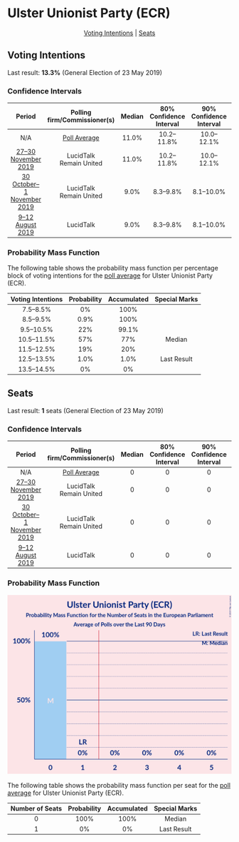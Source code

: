 # Ulster Unionist Party (ECR)

<p align="center"><a href="#voting-intentions">Voting Intentions</a> | <a href="#seats">Seats</a></p>

## Voting Intentions

Last result: **13.3%** (General Election of 23 May 2019)

### Confidence Intervals

| Period     | Polling firm/Commissioner(s) | Median | 80% Confidence Interval | 90% Confidence Interval | 95% Confidence Interval | 99% Confidence Interval |
|:----------:|:----------------:|:-----------:|:-----------------------:|:-----------------------:|:-----------------------:|:-----------------------:|
| N/A | [Poll Average](average.html) | 11.0% | 10.2–11.8% | 10.0–12.1% | 9.8–12.3% | 9.4–12.7% |
| [27–30 November 2019](2019-11-30-LucidTalk.html) | LucidTalk <br> Remain United | 11.0% | 10.2–11.8% | 10.0–12.1% | 9.8–12.3% | 9.4–12.7% |
| [30 October–1 November 2019](2019-11-01-LucidTalk.html) | LucidTalk <br> Remain United | 9.0% | 8.3–9.8% | 8.1–10.0% | 7.9–10.2% | 7.6–10.6% |
| [9–12 August 2019](2019-08-12-LucidTalk.html) | LucidTalk | 9.0% | 8.3–9.8% | 8.1–10.0% | 7.9–10.2% | 7.6–10.6% |

### Probability Mass Function

The following table shows the probability mass function per percentage block of voting intentions for the [poll average](average.html) for Ulster Unionist Party (ECR).

| Voting Intentions | Probability | Accumulated | Special Marks |
|:-----------------:|:-----------:|:-----------:|:-------------:|
| 7.5–8.5% | 0% | 100% |  |
| 8.5–9.5% | 0.9% | 100% |  |
| 9.5–10.5% | 22% | 99.1% |  |
| 10.5–11.5% | 57% | 77% | Median |
| 11.5–12.5% | 19% | 20% |  |
| 12.5–13.5% | 1.0% | 1.0% | Last Result |
| 13.5–14.5% | 0% | 0% |  |


## Seats

Last result: **1** seats (General Election of 23 May 2019)

### Confidence Intervals

| Period     | Polling firm/Commissioner(s) | Median | 80% Confidence Interval | 90% Confidence Interval | 95% Confidence Interval | 99% Confidence Interval |
|:----------:|:----------------:|:------:|:-----------------------:|:-----------------------:|:-----------------------:|:-----------------------:|
| N/A | [Poll Average](average.html) | 0 | 0 | 0 | 0 | 0 |
| [27–30 November 2019](2019-11-30-LucidTalk.html) | LucidTalk <br> Remain United | 0 | 0 | 0 | 0 | 0 |
| [30 October–1 November 2019](2019-11-01-LucidTalk.html) | LucidTalk <br> Remain United | 0 | 0 | 0 | 0 | 0 |
| [9–12 August 2019](2019-08-12-LucidTalk.html) | LucidTalk | 0 | 0 | 0 | 0 | 0 |

### Probability Mass Function

![Graph with seats probability mass function not yet produced](average-seats-pmf-ulsterunionistpartyecr.png "Seats Probability Mass Function")

The following table shows the probability mass function per seat for the [poll average](average.html) for Ulster Unionist Party (ECR).

| Number of Seats | Probability | Accumulated | Special Marks |
|:---------------:|:-----------:|:-----------:|:-------------:|
| 0 | 100% | 100% | Median |
| 1 | 0% | 0% | Last Result |



